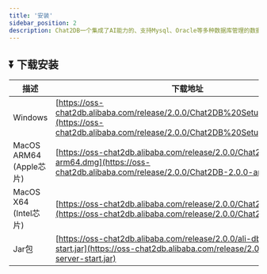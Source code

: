 ```yaml
---
title: '安装'
sidebar_position: 2
description: Chat2DB一个集成了AI能力的、支持Mysql、Oracle等多种数据库管理的数据库客户端工具
---                                                                                                          
```


## ⏬ 下载安装
| 描述                   | 下载地址                                                                                                                                                                                                                                       |
|-----------------------|--------------------------------------------------------------------------------------------------------------------------------------------------------------------------------------------------------------------------------------------|
| Windows               | [https://oss-chat2db.alibaba.com/release/2.0.0/Chat2DB%20Setup%202.0.0.exe](https://oss-chat2db.alibaba.com/release/2.0.0/Chat2DB%20Setup%202.0.0.exe) |
| MacOS ARM64 (Apple芯片) | [https://oss-chat2db.alibaba.com/release/2.0.0/Chat2DB-2.0.0-arm64.dmg](https://oss-chat2db.alibaba.com/release/2.0.0/Chat2DB-2.0.0-arm64.dmg) |
| MacOS X64 (Intel芯片)   | [https://oss-chat2db.alibaba.com/release/2.0.0/Chat2DB-2.0.0.dmg](https://oss-chat2db.alibaba.com/release/2.0.0/Chat2DB-2.0.0.dmg) |       
| Jar包                  | [https://oss-chat2db.alibaba.com/release/2.0.0/ali-dbhub-server-start.jar](https://oss-chat2db.alibaba.com/release/2.0.0/ali-dbhub-server-start.jar) | 